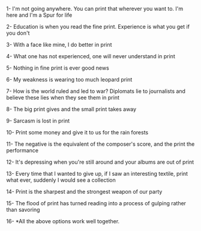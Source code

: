 1- I'm not going anywhere. You can print that wherever you want to. I'm here and I'm a Spur for life

2- Education is when you read the fine print. Experience is what you get if you don't

3- With a face like mine, I do better in print

4- What one has not experienced, one will never understand in print

5- Nothing in fine print is ever good news

6- My weakness is wearing too much leopard print

7- How is the world ruled and led to war? Diplomats lie to journalists and believe these lies when they see them in print

8- The big print gives and the small print takes away

9- Sarcasm is lost in print

10- Print some money and give it to us for the rain forests

11- The negative is the equivalent of the composer's score, and the print the performance

12- It's depressing when you're still around and your albums are out of print

13- Every time that I wanted to give up, if I saw an interesting textile, print what ever, suddenly I would see a collection

14- Print is the sharpest and the strongest weapon of our party

15- The flood of print has turned reading into a process of gulping rather than savoring

16- *All the above options work well together.
